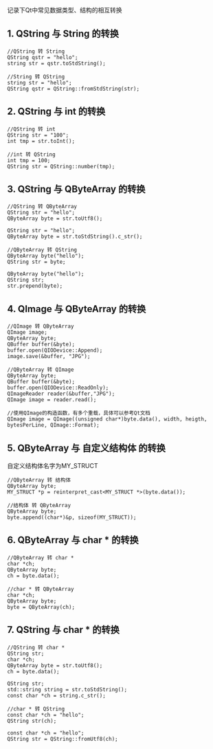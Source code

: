记录下Qt中常见数据类型、结构的相互转换

## 1. QString 与 String 的转换
```
//QString 转 String
QString qstr = "hello";
string str = qstr.toStdString();

//String 转 QString
string str = "hello";
QString qstr = QString::fromStdString(str);
```

## 2. QString 与 int 的转换
```
//QString 转 int
QString str = "100";
int tmp = str.toInt();

//int 转 QString
int tmp = 100;
QString str = QString::number(tmp);
```

## 3. QString 与 QByteArray 的转换
```
//QString 转 QByteArray
QString str = "hello";
QByteArray byte = str.toUtf8();

QString str = "hello";
QByteArray byte = str.toStdString().c_str();

//QByteArray 转 QString
QByteArray byte("hello");
QString str = byte;

QByteArray byte("hello");
QString str;
str.prepend(byte);
```

## 4. QImage 与 QByteArray 的转换
```
//QImage 转 QByteArray
QImage image;
QByteArray byte;
QBuffer buffer(&byte);
buffer.open(QIODevice::Append);
image.save(&buffer, "JPG");

//QByteArray 转 QImage
QByteArray byte;       
QBuffer buffer(&byte);       
buffer.open(QIODevice::ReadOnly);       
QImageReader reader(&buffer,"JPG");       
QImage image = reader.read();  

//使用QImage的构造函数，有多个重载，具体可以参考Qt文档
QImage image = QImage((unsigned char*)byte.data(), width, heigth, bytesPerLine, QImage::Format);
```

## 5. QByteArray 与 自定义结构体 的转换
自定义结构体名字为MY_STRUCT
```
//QByteArray 转 结构体
QByteArray byte;
MY_STRUCT *p = reinterpret_cast<MY_STRUCT *>(byte.data());

//结构体 转 QByteArray
QByteArray byte;
byte.append((char*)&p, sizeof(MY_STRUCT));
```

## 6. QByteArray 与 char * 的转换
```
//QByteArray 转 char *
char *ch;
QByteArray byte;
ch = byte.data();

//char * 转 QByteArray
char *ch;
QByteArray byte;
byte = QByteArray(ch);
```

## 7. QString 与 char * 的转换
```
//QString 转 char *
QString str;
char *ch;
QByteArray byte = str.toUtf8();
ch = byte.data();

QString str;
std::string string = str.toStdString();
const char *ch = string.c_str();

//char * 转 QString
const char *ch = "hello";
QString str(ch);

const char *ch = "hello";
QString str = QString::fromUtf8(ch);
```